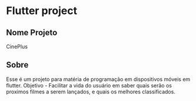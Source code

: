 # Flutter project
## Nome Projeto
CinePlus
## Sobre
Esse é um projeto para matéria de programação em dispositivos móveis em flutter.
Objetivo - Facilitar a vida do usuário em saber quais serão os proximos filmes a serem lançados, e quais os melhores classificados.
